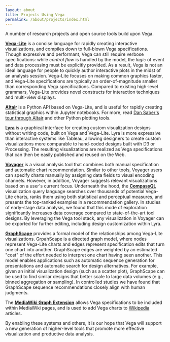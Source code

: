 ```yaml
---
layout: about
title: Projects Using Vega
permalink: /about/projects/index.html
---
```


A number of research projects and open source tools build upon Vega.

[**Vega-Lite**](https://vega.github.io/vega-lite/) is a concise language for rapidly creating interactive visualizations, and compiles down to full-blown Vega specifications. Though expressive and performant, Vega can still require verbose specifications: while _control flow_ is handled by the model, the _logic_ of event and data processing must be explicitly provided. As a result, Vega is not an ideal language for people to quickly author interactive plots in the midst of an analysis session. Vega-Lite focuses on making common graphics faster, and Vega-Lite specifications are typically an order-of-magnitude smaller than corresponding Vega specifications. Compared to existing high-level grammars, Vega-Lite provides novel constructs for interaction techniques and multi-view displays.

[**Altair**](https://altair-viz.github.io/) is a Python API based on Vega-Lite, and is useful for rapidly creating statistical graphics within Jupyter notebooks. For more, read [Dan Saber's tour through Altair](https://dansaber.wordpress.com/2016/10/02/a-dramatic-tour-through-pythons-data-visualization-landscape-including-ggplot-and-altair/) and other Python plotting tools.

[**Lyra**](http://idl.cs.washington.edu/projects/lyra/) is a graphical interface for creating custom visualization designs without writing code, built on Vega and Vega-Lite. Lyra is more expressive than interactive systems like Tableau, allowing designers to create custom visualizations more comparable to hand-coded designs built with D3 or Processing. The resulting visualizations are realized as Vega specifications that can then be easily published and reused on the Web.

[**Voyager**](http://idl.cs.washington.edu/papers/voyager2/) is a visual analysis tool that combines both manual specification and automatic chart recommendation. Similar to other tools, Voyager users can specify charts manually by assigning data fields to visual encoding channels. However, in addition, Voyager suggests relevant visualizations based on a user's current focus. Underneath the hood, the [**CompassQL**](https://github.com/vega/compassql) visualization query language searches over thousands of potential Vega-Lite charts, ranks them using both statistical and perceptual measures, and presents the top-ranked examples in a recommendation gallery. In studies of early-stage data analysis, we found that this mode of exploration significantly increases data coverage compared to state-of-the-art tool designs. By leveraging the Vega tool stack, any visualization in Voyager can be exported for further editing, including design customization within Lyra.

[**GraphScape**](http://idl.cs.washington.edu/papers/graphscape/) provides a formal model of the relationships among Vega-Lite visualizations. GrpahScape is a directed graph model, where nodes represent Vega-Lite charts and edges represent specification edits that turn one chart into another. GraphScape edges are weighted by an estimated "cost" of the effort needed to interpret one chart having seen another. This model enables applications such as automatic sequence generation for presentations and automatic search for design alternatives. For example, given an initial visualization design (such as a scatter plot), GraphScape can be used to find similar designs that better scale to large data volumes (e.g., binned aggregation or sampling). In controlled studies we have found that GraphScape sequence recommendations closely align with human judgments.

The [**MediaWiki Graph Extension**](https://www.mediawiki.org/wiki/Extension:Graph) allows Vega specifications to be included within MediaWiki pages, and is used to add Vega charts to [Wikipedia](https://www.wikipedia.org/) articles.

By enabling these systems and others, it is our hope that Vega will support a new generation of higher-level tools that promote more effective visualization and productive data analysis.
